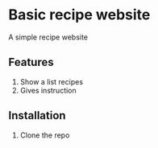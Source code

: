 # Basic recipe website

A simple recipe website

## Features

1. Show a list recipes
2. Gives instruction

## Installation

1. Clone the repo
